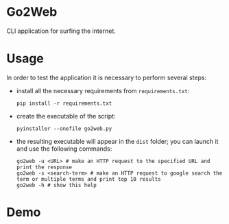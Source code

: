 # Go2Web
CLI application for surfing the internet.

# Usage
In order to test the application it is necessary to perform several steps:

* install all the necessary requirements from `requirements.txt`:
    ```
    pip install -r requirements.txt
    ```

* create the executable of the script:
    ```
    pyinstaller --onefile go2web.py
    ```

* the resulting executable will appear in the `dist` folder; you can launch it and use the following commands:
    ```
    go2web -u <URL> # make an HTTP request to the specified URL and print the response
    go2web -s <search-term> # make an HTTP request to google search the term or multiple terms and print top 10 results
    go2web -h # show this help
    ```

# Demo
